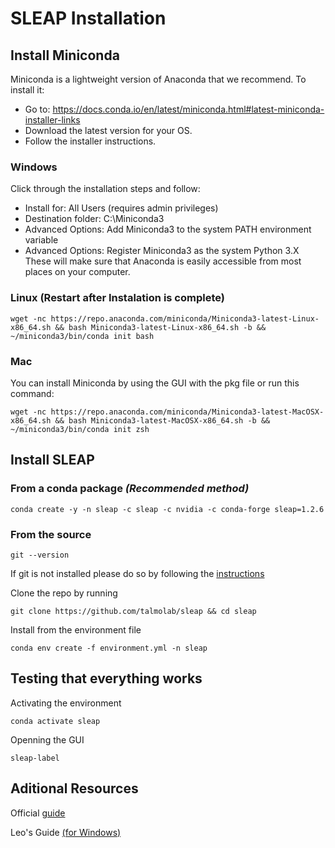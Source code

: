 # SLEAP Installation

## Install Miniconda

Miniconda is a lightweight version of Anaconda that we recommend. To install it:

* Go to: https://docs.conda.io/en/latest/miniconda.html#latest-miniconda-installer-links
* Download the latest version for your OS.
* Follow the installer instructions.

### Windows

Click through the installation steps and follow:

* Install for: All Users (requires admin privileges)
* Destination folder: C:\Miniconda3
* Advanced Options: Add Miniconda3 to the system PATH environment variable
* Advanced Options: Register Miniconda3 as the system Python 3.X These will make sure that Anaconda is easily accessible from most places on your computer.

### Linux (Restart after Instalation is complete)
~~~
wget -nc https://repo.anaconda.com/miniconda/Miniconda3-latest-Linux-x86_64.sh && bash Miniconda3-latest-Linux-x86_64.sh -b && ~/miniconda3/bin/conda init bash
~~~

### Mac

You can install Miniconda by using the GUI with the pkg file or run this command:

~~~
wget -nc https://repo.anaconda.com/miniconda/Miniconda3-latest-MacOSX-x86_64.sh && bash Miniconda3-latest-MacOSX-x86_64.sh -b && ~/miniconda3/bin/conda init zsh
~~~

## Install SLEAP

### From a conda package *(Recommended method)*

~~~
conda create -y -n sleap -c sleap -c nvidia -c conda-forge sleap=1.2.6
~~~

### From the source

~~~
git --version
~~~

If git is not installed please do so by following the [instructions](https://git-scm.com/book/en/v2/Getting-Started-Installing-Git)

Clone the repo by running

~~~
git clone https://github.com/talmolab/sleap && cd sleap
~~~

Install from the environment file

~~~
conda env create -f environment.yml -n sleap
~~~

## Testing that everything works

Activating the environment

~~~
conda activate sleap
~~~

Openning the GUI

~~~
sleap-label
~~~

## Aditional Resources

Official [guide](https://sleap.ai/installation.html)

Leo's Guide [(for Windows)](https://garnet-rotate-01f.notion.site/SLEAP-installation-055f67ea92ae4f7bbee2d29ff62867e0)
